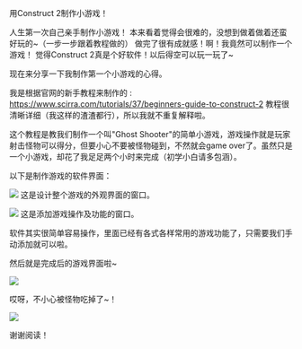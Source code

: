 用Construct 2制作小游戏！

人生第一次自己亲手制作小游戏！
本来看着觉得会很难的，没想到做着做着还蛮好玩的~（一步一步跟着教程做的）
做完了很有成就感！啊！我竟然可以制作一个游戏！
觉得Construct 2真是个好软件！以后得空可以玩一玩了~

现在来分享一下我制作第一个小游戏的心得。

我是根据官网的新手教程来制作的 : https://www.scirra.com/tutorials/37/beginners-guide-to-construct-2
教程很清晰详细（我这样的渣渣都行），所以我就不重复解释啦。

这个教程是教我们制作一个叫"Ghost Shooter"的简单小游戏，游戏操作就是玩家射击怪物可以得分，但要小心不要被怪物碰到，不然就会game over了。虽然只是一个小游戏，却花了我足足两个小时来完成（初学小白请多包涵）。

以下是制作游戏的软件界面：

![](https://github.com/tanmlan/swi-homework/blob/gh-pages/images/construct1.png?raw=true)
这是设计整个游戏的外观界面的窗口。

![](https://github.com/tanmlan/swi-homework/blob/gh-pages/images/construct2.png?raw=true)
这是添加游戏操作及功能的窗口。


软件其实很简单容易操作，里面已经有各式各样常用的游戏功能了，只需要我们手动添加就可以啦。


然后就是完成后的游戏界面啦~

![](https://github.com/tanmlan/swi-homework/blob/gh-pages/images/game1.png?raw=true)

哎呀，不小心被怪物吃掉了~！

![](https://github.com/tanmlan/swi-homework/blob/gh-pages/images/shoot3.gif?raw=true)

谢谢阅读！